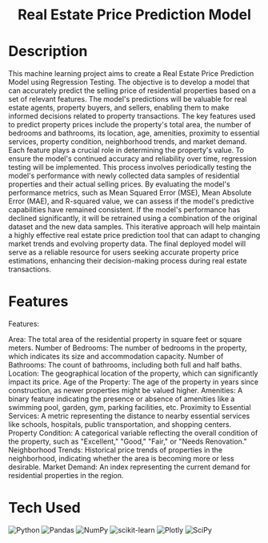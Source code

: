 <div align="center">
      <h1> Real Estate Price Prediction Model </h1>
     </div>


# Description
This machine learning project aims to create a Real Estate Price Prediction Model using Regression Testing. The objective is to develop a model that can accurately predict the selling price of residential properties based on a set of relevant features. The model's predictions will be valuable for real estate agents, property buyers, and sellers, enabling them to make informed decisions related to property transactions.  The key features used to predict property prices include the property's total area, the number of bedrooms and bathrooms, its location, age, amenities, proximity to essential services, property condition, neighborhood trends, and market demand. Each feature plays a crucial role in determining the property's value.  To ensure the model's continued accuracy and reliability over time, regression testing will be implemented. This process involves periodically testing the model's performance with newly collected data samples of residential properties and their actual selling prices. By evaluating the model's performance metrics, such as Mean Squared Error (MSE), Mean Absolute Error (MAE), and R-squared value, we can assess if the model's predictive capabilities have remained consistent.  If the model's performance has declined significantly, it will be retrained using a combination of the original dataset and the new data samples. This iterative approach will help maintain a highly effective real estate price prediction tool that can adapt to changing market trends and evolving property data. The final deployed model will serve as a reliable resource for users seeking accurate property price estimations, enhancing their decision-making process during real estate transactions.

# Features
Features:

Area: The total area of the residential property in square feet or square meters.
Number of Bedrooms: The number of bedrooms in the property, which indicates its size and accommodation capacity.
Number of Bathrooms: The count of bathrooms, including both full and half baths.
Location: The geographical location of the property, which can significantly impact its price.
Age of the Property: The age of the property in years since construction, as newer properties might be valued higher.
Amenities: A binary feature indicating the presence or absence of amenities like a swimming pool, garden, gym, parking facilities, etc.
Proximity to Essential Services: A metric representing the distance to nearby essential services like schools, hospitals, public transportation, and shopping centers.
Property Condition: A categorical variable reflecting the overall condition of the property, such as "Excellent," "Good," "Fair," or "Needs Renovation."
Neighborhood Trends: Historical price trends of properties in the neighborhood, indicating whether the area is becoming more or less desirable.
Market Demand: An index representing the current demand for residential properties in the region.

# Tech Used
 ![Python](https://img.shields.io/badge/python-3670A0?style=for-the-badge&logo=python&logoColor=ffdd54) ![Pandas](https://img.shields.io/badge/pandas-%23150458.svg?style=for-the-badge&logo=pandas&logoColor=white) ![NumPy](https://img.shields.io/badge/numpy-%23013243.svg?style=for-the-badge&logo=numpy&logoColor=white) ![scikit-learn](https://img.shields.io/badge/scikit--learn-%23F7931E.svg?style=for-the-badge&logo=scikit-learn&logoColor=white) ![Plotly](https://img.shields.io/badge/Plotly-%233F4F75.svg?style=for-the-badge&logo=plotly&logoColor=white) ![SciPy](https://img.shields.io/badge/SciPy-%230C55A5.svg?style=for-the-badge&logo=scipy&logoColor=%white)
      

<!-- </> with 💛 by readMD (https://readmd.itsvg.in) -->
    
